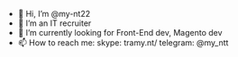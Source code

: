 - 👋 Hi, I’m @my-nt22
- 👀 I’m an IT recruiter
- 🌱 I’m currently looking for Front-End dev, Magento dev
- 📫 How to reach me: skype: tramy.nt/ telegram: @my_ntt

<!---
my-nt22/my-nt22 is a ✨ special ✨ repository because its `README.md` (this file) appears on your GitHub profile.
You can click the Preview link to take a look at your changes.
--->
